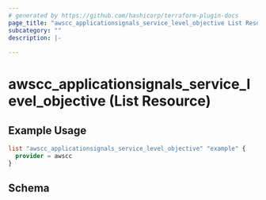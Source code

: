 ```yaml
---
# generated by https://github.com/hashicorp/terraform-plugin-docs
page_title: "awscc_applicationsignals_service_level_objective List Resource - terraform-provider-awscc"
subcategory: ""
description: |-
  
---
```


# awscc_applicationsignals_service_level_objective (List Resource)



## Example Usage

```terraform
list "awscc_applicationsignals_service_level_objective" "example" {
  provider = awscc
}
```

<!-- schema generated by tfplugindocs -->
## Schema
